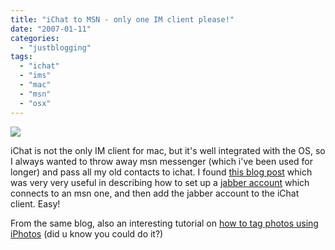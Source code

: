 ```yaml
---
title: "iChat to MSN - only one IM client please!"
date: "2007-01-11"
categories: 
  - "justblogging"
tags: 
  - "ichat"
  - "ims"
  - "mac"
  - "msn"
  - "osx"
---
```


![](/media/static/blog_img/ichat-attack-logo_med.jpg)

iChat is not the only IM client for mac, but it's well integrated with the OS, so I always wanted to throw away msn messenger (which i've been used for longer) and pass all my old contacts to ichat. I found [this blog post](http://allforces.com/2005/05/06/ichat-to-msn-through-jabber/) which was very very useful in describing how to set up a [jabber account](http://www.jabber.org/network/oldnetwork.shtml) which connects to an msn one, and then add the jabber account to the iChat client. Easy!

From the same blog, also an interesting tutorial on [how to tag photos using iPhotos](http://allforces.com/2006/03/07/tagging-iphoto/) (did u know you could do it?)
